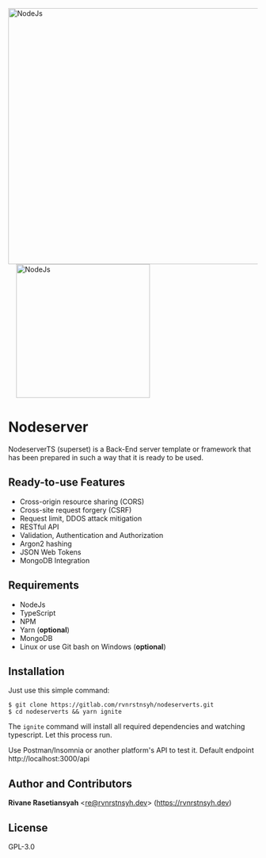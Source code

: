 <div class="logoContainer">
  <a href="https://nodejs.org/en" rel="noopener noreferrer nofollow" target="_blank">
    <img width="517" alt="NodeJs" src="https://miro.medium.com/max/1400/1*zFOmo73YnwZzrrTXZouEGQ.png" />
  </a>
  &nbsp;&nbsp;&nbsp;
  <a href="https://www.ibm.com/cloud/learn/rest-apis" rel="noopener noreferrer nofollow" target="_blank">
    <img width="270" alt="NodeJs" src="https://i1.wp.com/saixiii.com/wp-content/uploads/2017/04/api-icon.png?fit=700%2C350&ssl=1" />
  </a>
</div>

# Nodeserver

NodeserverTS (superset) is a Back-End server template or framework that has been prepared in such a way that it is ready to be used.

## Ready-to-use Features

-   Cross-origin resource sharing (CORS)
-   Cross-site request forgery (CSRF)
-   Request limit, DDOS attack mitigation
-   RESTful API
-   Validation, Authentication and Authorization
-   Argon2 hashing
-   JSON Web Tokens
-   MongoDB Integration

## Requirements

-   NodeJs
-   TypeScript
-   NPM
-   Yarn (**optional**)
-   MongoDB
-   Linux or use Git bash on Windows (**optional**)

## Installation

Just use this simple command:

```shell
$ git clone https://gitlab.com/rvnrstnsyh/nodeserverts.git
$ cd nodeserverts && yarn ignite
```

The `ignite` command will install all required dependencies and watching typescript. Let this process run.

Use Postman/Insomnia or another platform's API to test it. Default endpoint http://localhost:3000/api

## Author and Contributors

<p>
  <b>Rivane Rasetiansyah</b>
  &lt;<a href="mailto:re@rvnrstnsyh.dev?subject=[Feedback] Customize Your Subject&body=Message body, please attach Your public PGP key if You want Me to reply encrypted.">re@rvnrstnsyh.dev</a>&gt; 
  (<a href="https://rvnrstnsyh.dev" rel="noopener noreferrer nofollow" target="_blank">https://rvnrstnsyh.dev</a>)
</p>

## License

GPL-3.0
